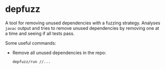 # depfuzz

A tool for removing unused dependencies with a fuzzing strategy.  Analyses `javac` output and tries
to remove unused dependencies by removing one at a time and seeing if all tests pass.

Some useful commands:

  - Remove all unused dependencies in the repo:

        depfuzz/run //...
